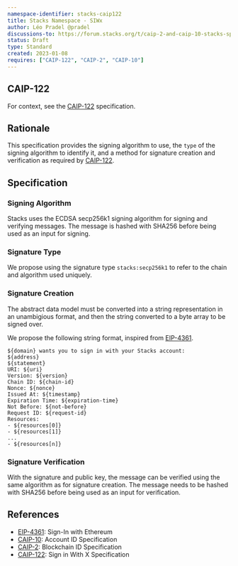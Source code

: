 ```yaml
---
namespace-identifier: stacks-caip122
title: Stacks Namespace - SIWx
author: Léo Pradel @pradel
discussions-to: https://forum.stacks.org/t/caip-2-and-caip-10-stacks-specification/13290
status: Draft
type: Standard
created: 2023-01-08
requires: ["CAIP-122", "CAIP-2", "CAIP-10"]
---
```


## CAIP-122

For context, see the [CAIP-122][] specification.

## Rationale

This specification provides the signing algorithm to use, the `type` of the signing algorithm to identify it, and a method for signature creation and verification as required by [CAIP-122][].

## Specification

### Signing Algorithm

Stacks uses the ECDSA secp256k1 signing algorithm for signing and verifying messages. The message is hashed with SHA256 before being used as an input for signing.

### Signature Type

We propose using the signature type `stacks:secp256k1` to refer to the chain and algorithm used uniquely.

### Signature Creation

The abstract data model must be converted into a string representation in an unambigious format, and then the string converted to a byte array to be signed over.

We propose the following string format, inspired from [EIP-4361][].

```
${domain} wants you to sign in with your Stacks account:
${address}
${statement}
URI: ${uri}
Version: ${version}
Chain ID: ${chain-id}
Nonce: ${nonce}
Issued At: ${timestamp}
Expiration Time: ${expiration-time}
Not Before: ${not-before}
Request ID: ${request-id}
Resources:
- ${resources[0]}
- ${resources[1]}
...
- ${resources[n]}
```

### Signature Verification

With the signature and public key, the message can be verified using the same algorithm as for signature creation. The message needs to be hashed with SHA256 before being used as an input for verification.

## References

[EIP-4361]: https://eips.ethereum.org/EIPS/eip-4361
[CAIP-122]: https://github.com/ChainAgnostic/CAIPs/blob/master/CAIPs/caip-122.md
[SIP-018]: https://github.com/stacksgov/sips/pull/57

- [EIP-4361](https://eips.ethereum.org/EIPS/eip-4361): Sign-In with Ethereum
- [CAIP-10](https://github.com/ChainAgnostic/CAIPs/blob/master/CAIPs/caip-10.md): Account ID Specification
- [CAIP-2](https://github.com/ChainAgnostic/CAIPs/blob/master/CAIPs/caip-2.md): Blockchain ID Specification
- [CAIP-122](https://github.com/ChainAgnostic/CAIPs/blob/master/CAIPs/caip-122.md): Sign in With X Specification
